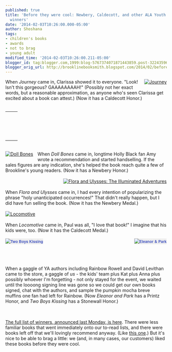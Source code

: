 ```yaml
---
published: true
title: 'Before they were cool: Newbery, Caldecott, and other ALA Youth Media Award
  winners'
date: '2014-02-03T10:26:00.000-05:00'
author: Shoshana
tags:
- children's books
- awards
- not to brag
- young adult
modified_time: '2014-02-03T10:26:00.211-05:00'
blogger_id: tag:blogger.com,1999:blog-5767374071871443859.post-3224359692512794914
blogger_orig_url: http://brooklinebooksmith.blogspot.com/2014/02/before-they-were-cool-newbery-caldecott.html
---
```


<a href="http://www.brooklinebooksmith-shop.com/book/v/9780763660536" style="clear: right; float: right; margin-bottom: 1em; margin-left: 1em;"><img src="http://images.booksense.com/images/books/536/660/FC9780763660536.JPG" title="Journey" /></a>When <i>Journey</i>&nbsp;came in, Clarissa showed it to everyone. "Look! Isn't this gorgeous? GAAAAAAAAH!" (Possibly not her exact words, but a reasonable approximation, as anyone who's seen Clarissa get excited about a book can attest.) (Now it has a Caldecott Honor.)<br /><br /><table id="aba-search-results-table"><tbody><tr><td valign="top"><div class="abaproduct-image"></div></td><td><div class="abaproduct-details"><div class="abaproduct-title"><h2>&nbsp;</h2></div></div></td></tr></tbody></table><br /><a href="http://www.brooklinebooksmith-shop.com/book/v/9781416963981" style="clear: left; float: left; margin-bottom: 1em; margin-right: 1em;"><img src="http://images.booksense.com/images/books/981/963/FC9781416963981.JPG" title="Doll Bones" /></a>When <i>Doll Bones</i>&nbsp;came in, longtime Holly Black fan Amy wrote a recommendation and started handselling. If the sales figures are any indication, she's helped the book reach quite a few of Brookline's young readers. (Now it has a Newbery Honor.)<br /><br /><a href="http://www.brooklinebooksmith-shop.com/book/v/9780763660406" style="clear: right; float: right; margin-bottom: 1em; margin-left: 1em;"><img src="http://images.booksense.com/images/books/406/660/FC9780763660406.JPG" title="Flora and Ulysses: The Illuminated Adventures" /></a><br /><br />When <i>Flora and Ulysses </i>came in, I had every intention of popularizing the phrase "holy unanticipated occurrences!" That didn't really happen, but I did have fun selling the book. (Now it has&nbsp;the Newbery Medal.)<br /><br /><a href="http://www.brooklinebooksmith-shop.com/book/v/9781416994152" style="clear: left; float: left; margin-bottom: 1em; margin-right: 1em;"><img src="http://images.booksense.com/images/books/152/994/FC9781416994152.JPG" title="Locomotive" /></a><br /><br />When <i>Locomotive</i>&nbsp;came in, Paul was all, "I love that book!" I imagine that his kids were, too. (Now it has the Caldecott Medal.)<br /><br /><a href="http://www.brooklinebooksmith-shop.com/book/v/9780307931900" style="background-color: #eeeeee; clear: left; color: #4b5cc3; float: left; font-family: 'Helvetica neue', Helvetica, Arial, Verdana, sans-serif; font-size: 12px; font-weight: bold; line-height: 18px; margin-bottom: 1em; margin-right: 1em; text-decoration: none;"><img src="http://images.booksense.com/images/books/900/931/FC9780307931900.JPG" style="border: 0px;" title="Two Boys Kissing" /></a><a href="http://www.brooklinebooksmith-shop.com/book/v/9781250012579" style="background-color: #eeeeee; clear: right; color: #4b5cc3; float: right; font-family: 'Helvetica neue', Helvetica, Arial, Verdana, sans-serif; font-size: 12px; font-weight: bold; line-height: 18px; margin-bottom: 1em; margin-left: 1em; text-align: center; text-decoration: none;"><img src="http://images.booksense.com/images/books/579/012/FC9781250012579.JPG" style="border: 0px;" title="Eleanor &amp; Park" /></a><br /><br /><br /><br /><br />When a gaggle of YA authors including Rainbow Rowell and David Levithan came to the store, a gaggle of <em>us</em>&nbsp;- the kids' team plus Kat plus Anna plus possibly whoever I'm forgetting - not only stayed for the event, we waited until the loooong signing line was gone so we could get our own books signed, chat with the authors, and sample the pumpkin mocha breve muffins one fan had left for Rainbow. (Now <em>Eleanor and Park</em> has a Printz Honor, and <em>Two Boys Kissing </em>has a Stonewall Honor.)<br /><div class="separator" style="clear: both; text-align: center;"></div><br /><br /><a href="http://www.ala.org/news/press-releases/2014/01/american-library-association-announces-2014-youth-media-award-winners">The full list of winners, announced last Monday, is here</a>. There were less familiar&nbsp;books that went immediately onto our to-read lists, and there were books left off that we'll lovingly recommend anyway. (Like <a href="http://www.brooklinebooksmith-shop.com/book/9780803738553">this one</a>.) But it's nice to be able to brag a little: we (and, in many cases, our customers) liked these books before they were cool.